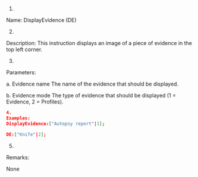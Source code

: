 1. 
Name: DisplayEvidence (DE)


2. 
Description: This instruction displays an image of a piece of evidence in the top left corner.


3. 
Parameters:


a. 
Evidence name
The name of the evidence that should be displayed.


b. 
Evidence mode
The type of evidence that should be displayed (1 = Evidence, 2 = Profiles).


```json
4. 
Examples:
DisplayEvidence:["Autopsy report"|1];

DE:["Knife"|2];
```

 



5. 
Remarks:

None
